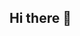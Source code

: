 ## Hi there 👋

<!--
**victoriameeks/victoriameeks** is a ✨ _special_ ✨ repository because its `README.md` (this file) appears on your GitHub profile.

Here are some ideas to get you started:

- 🔭 I’m currently working on how to code.
- 🌱 I’m currently learning functions.
- 😄 Pronouns: She/Her
- ⚡ Fun fact: I want to create a tool using programming.
-->
